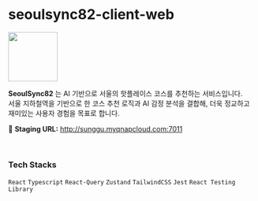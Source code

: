 # seoulsync82-client-web
<img src="https://github.com/user-attachments/assets/460f7cb9-ccd1-4f5f-887a-55aad1eae418" style="width: 100px" />

**SeoulSync82** 는 AI 기반으로 서울의 핫플레이스 코스를 추천하는 서비스입니다. <br/>
서울 지하철역을 기반으로 한 코스 추천 로직과 AI 감정 분석을 결합해, 더욱 정교하고 재미있는 사용자 경험을 목표로 합니다.

🔗 **Staging URL:** http://sunggu.myqnapcloud.com:7011

<br/>

### Tech Stacks
`React`
`Typescript`
`React-Query`
`Zustand`
`TailwindCSS`
`Jest`
`React Testing Library`
